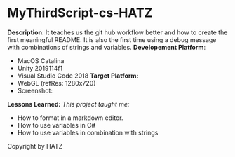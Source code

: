 # MyThirdScript-cs-HATZ
**Description**: It teaches us the git hub workflow better and how to create the first meaningful README. It is also the first time using a debug message with combinations of strings and variables.
**Developement Platform**:
- MacOS Catalina
- Unity 2019114f1
- Visual Studio Code 2018
**Target Platform:**
- WebGL (refRes: 1280x720)
- Screenshot: 

**Lessons Learned:**
*This project taught me:*
- How to format in a markdown editor.
- How to use variables in C#
- How to use variables in combination with strings

Copyright by HATZ